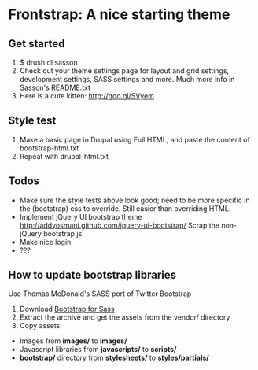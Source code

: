 # Frontstrap: A nice starting theme

## Get started

1. $ drush dl sasson
2. Check out your theme settings page for layout and grid settings, development settings, SASS settings and more. Much more info in Sasson's README.txt
3. Here is a cute kitten: http://goo.gl/SVyem


## Style test
1. Make a basic page in Drupal using Full HTML, and paste the content of bootstrap-html.txt
2. Repeat with drupal-html.txt

## Todos
- Make sure the style tests above look good; need to be more specific in the (bootstrap) css to override. Still easier than overriding HTML.
- Implement jQuery UI bootstrap theme http://addyosmani.github.com/jquery-ui-bootstrap/ Scrap the non-jQuery bootstrap js.
- Make nice login
- ???

## How to update bootstrap libraries

Use Thomas McDonald's SASS port of Twitter Bootstrap

1. Download [Bootstrap for Sass][1]
2. Extract the archive and get the assets from the vendor/ directory
3. Copy assets:
  * Images from **images/** to **images/**
  * Javascript libraries from **javascripts/** to **scripts/**
  * **bootstrap/** directory from **stylesheets/** to **styles/partials/**



[1]: https://github.com/thomas-mcdonald/bootstrap-sass
